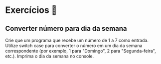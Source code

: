 # Exercícios 🌟

## Converter número para dia da semana

Crie que um programa que recebe um número de 1 a 7 como entrada.
Utilize switch case para converter o número em um dia da semana correspondente (por exemplo, 1 para "Domingo", 2 para "Segunda-feira", etc.).
Imprima o dia da semana no console.